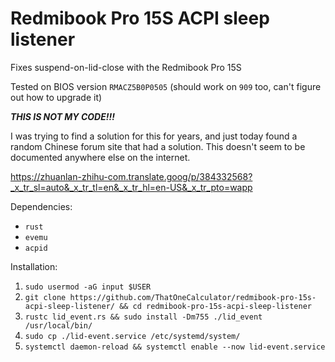 # Redmibook Pro 15S ACPI sleep listener
Fixes suspend-on-lid-close with the Redmibook Pro 15S

Tested on BIOS version `RMACZ5B0P0505` (should work on `909` too, can't figure out how to upgrade it)

***THIS IS NOT MY CODE!!!***

I was trying to find a solution for this for years, and just today found a random Chinese forum site that had a solution. This doesn't seem to be documented anywhere else on the internet.

https://zhuanlan-zhihu-com.translate.goog/p/384332568?_x_tr_sl=auto&_x_tr_tl=en&_x_tr_hl=en-US&_x_tr_pto=wapp

Dependencies:

- `rust`
- `evemu`
- `acpid`

Installation:

1. `sudo usermod -aG input $USER`
2. `git clone https://github.com/ThatOneCalculator/redmibook-pro-15s-acpi-sleep-listener/ && cd redmibook-pro-15s-acpi-sleep-listener`
3. `rustc lid_event.rs && sudo install -Dm755 ./lid_event /usr/local/bin/`
4. `sudo cp ./lid-event.service /etc/systemd/system/`
5. `systemctl daemon-reload && systemctl enable --now lid-event.service`
